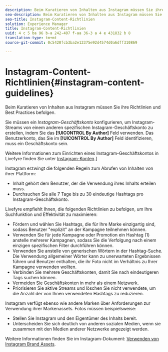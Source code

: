 ```yaml
---
description: Beim Kuratieren von Inhalten aus Instagram müssen Sie ihre Richtlinien und Best Practices befolgen.
seo-description: Beim Kuratieren von Inhalten aus Instagram müssen Sie ihre Richtlinien und Best Practices befolgen.
seo-title: Instagram-Content-Richtlinien
solution: Experience Manager
title: Instagram-Content-Richtlinien
uuid: 4 c 5 ba 96 b-a 242-407 f-aa 36-3 a 4 e 431832 b 8
translation-type: tm+mt
source-git-commit: 0c5420fcb3ba2e12375e92d4574d0a6dff310869

---
```



# Instagram-Content-Richtlinien{#instagram-content-guidelines}

Beim Kuratieren von Inhalten aus Instagram müssen Sie ihre Richtlinien und Best Practices befolgen.

Sie müssen ein *Instagram-Geschäftskonto* konfigurieren, um Instagram-Streams von einem anderen spezifischen Instagram-Geschäftskonto zu erstellen, indem Sie das **[!UICONTROL By Author]** Feld verwenden. Das Benutzerkonto, das Sie im **[!UICONTROL By Author]** Feld identifizieren, muss ein Geschäftskonto sein.

Weitere Informationen zum Einrichten eines Instagram-Geschäftskontos in Livefyre finden Sie unter [Instagram-Konten](../c-users-creating-accounts-with-studio-access/t-configure-social-accout-instagram/c-about-instagram-accounts.md#c_about_instagram_accounts).]

Instagram erzwingt die folgenden Regeln zum Abrufen von Inhalten von ihrer Plattform:

* Inhalt gehört dem Benutzer, der die Verwendung ihres Inhalts erteilen muss.
* Durchsuchen Sie alle 7 Tage bis zu 30 eindeutige Hashtags pro Instagram-Geschäftskonto.

Livefyre empfiehlt Ihnen, die folgenden Richtlinien zu befolgen, um Ihre Suchfunktion und Effektivität zu maximieren:

* Fördern und wählen Sie Hashtags, die für Ihre Marke einzigartig sind, sodass Benutzer &quot;explizit&quot; an der Kampagne teilnehmen können.
* Verwenden Sie für jede Kampagne oder Promotion ein Hashtag (1) anstelle mehrerer Kampagnen, sodass Sie die Verfolgung nach einem einzigen spezifischen Filter durchführen können.
* Verwenden Sie anstelle von generischen Wörtern in der Hashtag-Suche. Die Verwendung allgemeiner Wörter kann zu unerwarteten Ergebnissen führen und Benutzer enthalten, die ihr Foto nicht im Verhältnis zu Ihrer Kampagne verwenden wollten.
* Verbinden Sie mehrere Geschäftskonten, damit Sie nach eindeutigeren Tags suchen können.
* Vermeiden Sie Geschäftskonten in mehr als einem Netzwerk.
* Priorisieren Sie aktive Streams und löschen Sie nicht verwendete, um die Anzahl der von Ihnen verwendeten Hashtags zu reduzieren.

Instagram verfügt ebenso wie andere Marken über Anforderungen zur Verwendung ihrer Markenassets. Fotos müssen beispielsweise:

* Stellen Sie Instagram und den Eigentümer des Inhalts bereit.
* Unterscheiden Sie sich deutlich von anderen sozialen Medien, wenn sie zusammen mit den Medien anderer Netzwerke angezeigt werden.

Weitere Informationen finden Sie im Instagram-Dokument: [Verwenden von Instagram Brand Assets](https://help.instagram.com/304689166306603).
